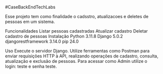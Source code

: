 #CaseBackEndTechLabs

Esse projeto tem como finalidade o cadsstro, atualizacoes e deletes de pessoas em um sistema.

Funcionalidades
Listar pessoas cadastradas
Atualizar cadastro
Deletar cadastro de pessoas
Instalação
Python 3.11.8 Django 5.0.2 djangorestframework 3.14.0 pip 24.0

Uso
Execute o servidor Django. Utilize ferramentas como Postman para enviar requisições HTTP à API, realizando operações de cadastro, consulta, atualização e exclusão de pessoas.
Para acessar como Admin utilize o login: teste e senha teste.